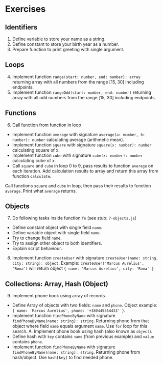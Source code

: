 # Exercises

## Identifiers

1. Define variable to store your name as a string.
2. Define constant to store your birth year as a number.
3. Prepare function to print greeting with single argument.

## Loops

4. Implement function `range(start: number, end: number): array` returning
   array with all numbers from the range [15, 30] including endpoints.
5. Implement function `rangeOdd(start: number, end: number)` returning
   array with all odd numbers from the range [15, 30] including endpoints.

## Functions

6. Call function from function in loop

- Implement function `average` with signature
  `average(a: number, b: number): number` calculating average (arithmetic mean).
- Implement function `square` with signature
  `square(x: number): number` calculating square of x.
- Implement function `cube` with signature
  `cube(x: number): number` calculating cube of x.
- Call `square` and `cube` in loop 0 to 9, pass results to function `average`
  on each iteration. Add calculation results to array and return this array from
  function `calculate`.

Call functions `square` and `cube` in loop, then pass their results to
function `average`. Print what `average` returns.

## Objects

7. Do following tasks inside function `fn` (see stub: `7-objects.js`)

- Define constant object with single field `name`.
- Define variable object with single field `name`.
- Try to change field `name`.
- Try to assign other object to both identifiers.
- Explain script behaviour.

8. Implement function `createUser` with signature
   `createUser(name: string, city: string): object`. Example:
   `createUser('Marcus Aurelius', 'Roma')` will return object
   `{ name: 'Marcus Aurelius', city: 'Roma' }`

## Collections: Array, Hash (Object)

9. Implement phone book using array of records.

- Define Array of objects with two fields: `name` and `phone`.
  Object example: `{ name: 'Marcus Aurelius', phone: '+380445554433' }`.
- Implement function `findPhoneByName` with signature
  `findPhoneByName(name: string): string`. Returning phone from that object
  where field `name` equals argument `name`. Use `for` loop for this search.
  A. Implement phone book using hash (also known as `object`).
- Define hash with `key` contains `name` (from previous example) and `value`
  contains `phone`.
- Implement function `findPhoneByName` with signature
  `findPhoneByName(name: string): string`. Returning phone from hash/object.
  Use `hash[key]` to find needed phone.
